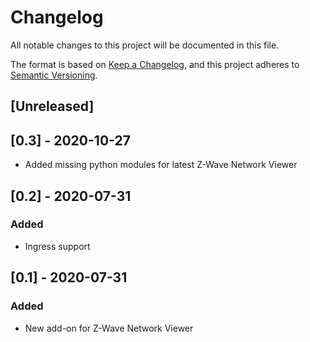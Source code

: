 # Changelog
All notable changes to this project will be documented in this file.

The format is based on [Keep a Changelog](https://keepachangelog.com/en/1.0.0/),
and this project adheres to [Semantic Versioning](https://semver.org/spec/v2.0.0.html).

## [Unreleased]

## [0.3] - 2020-10-27
- Added missing python modules for latest Z-Wave Network Viewer
## [0.2] - 2020-07-31
### Added
- Ingress support

## [0.1] - 2020-07-31
### Added
- New add-on for Z-Wave Network Viewer
